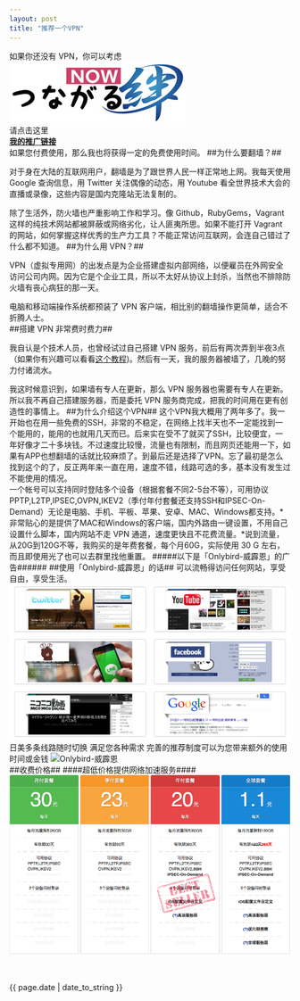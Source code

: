 ```yaml
---
layout: post
title: "推荐一个VPN"
---
```

如果你还没有 VPN，你可以考虑  
![Onlybird-威霹恩](/images/logo-onlybird.jpg)  
请点击这里  
**[我的推广链接](https://tngrnow.net/affiliate.php?111)**  
如果您付费使用，那么我也将获得一定的免费使用时间。
##为什么要翻墙？##

对于身在大陆的互联网用户，翻墙是为了跟世界人民一样正常地上网。我每天使用 Google 查询信息，用 Twitter 关注偶像的动态，用 Youtube 看全世界技术大会的直播或录像，这些内容是国内克隆站无法复制的。

除了生活外，防火墙也严重影响工作和学习。像 Github，RubyGems，Vagrant 这样的纯技术网站都被屏蔽或网络劣化，让人匪夷所思。如果不能打开 Vagrant 的网站，如何掌握这样优秀的生产力工具？不能正常访问互联网，会连自己错过了什么都不知道。
##为什么用 VPN？##

VPN（虚拟专用网）的出发点是为企业搭建虚拟内部网络，以便雇员在外网安全访问公司内网。因为它是个企业工具，所以不太好从协议上封杀，当然也不排除防火墙有丧心病狂的那一天。

电脑和移动端操作系统都预装了 VPN 客户端，相比别的翻墙操作更简单，适合不折腾人士。  
##搭建 VPN 非常费时费力##

我自认是个技术人员，也曾经试过自己搭建 VPN 服务，前后有两次弄到半夜3点（如果你有兴趣可以看看[这个教程](http://apple4us.com/2010/05/setting-up-l2tp-vpn-on-debian-ubuntu.html))。然后有一天，我的服务器被墙了，几晚的努力付诸流水。

我这时候意识到，如果墙有专人在更新，那么 VPN 服务器也需要有专人在更新。所以我不再自己搭建服务器，而是委托 VPN 服务商完成，把我的时间用在更有创造性的事情上。
##为什么介绍这个VPN##
这个VPN我大概用了两年多了。我一开始也在用一些免费的SSH，非常的不稳定，在网络上找半天也不一定能找到一个能用的，能用的也就用几天而已。后来实在受不了就买了SSH，比较便宜，一年好像才二十多块钱。不过速度比较慢，流量也有限制，而且网页还能用一下，如果有APP也想翻墙的话就比较麻烦了。到最后还是选择了VPN。忘了最初是怎么找到这个的了，反正两年来一直在用，速度不错，线路可选的多，基本没有发生过不能使用的情况。  
    一个帐号可以支持同时登陆多个设备（根据套餐不同2-5台不等），可用协议PPTP,L2TP,IPSEC,OVPN,IKEV2（季付年付套餐还支持SSH和IPSEC-On-Demand）无论是电脑、手机、平板、苹果、安卓、MAC、Windows都支持。*非常贴心的是提供了MAC和Windows的客户端，国内外路由一键设置，不用自己设置什么脚本，国内网站不走 VPN 通道，速度更快且不花费流量。*说到流量，从20G到120G不等，我购买的是年费套餐，每个月60G，实际使用 30 G 左右，而且即使用光了也可以去群里找他重置。
#####以下是「Onlybird-威霹恩」的广告######
##使用「Onlybird-威霹恩」的话##
可以流畅得访问任何网站，享受自由，享受生活。
![Onlybird-威霹恩](/images/Snip20141228_2.png)   
日美多条线路随时切换 满足您各种需求
完善的推荐制度可以为您带来额外的使用时间或金钱
![Onlybird-威霹恩](https://tngrnow.net/img/a_cn_2.png)   
##收费价格##
####超低价格提供网络加速服务####
![Onlybird-威霹恩](/images/Snip20141228_6.png)  

　　<p>{{ page.date | date_to_string }}</p>